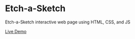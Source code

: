 # Etch-a-Sketch
Etch-a-Sketch interactive web page using HTML, CSS, and JS

[Live Demo](https://jcsoliven.com/etch-a-sketch/)
